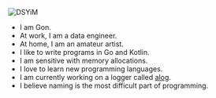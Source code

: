 ![DSYiM](https://gonn.org/dsyim.svg)

- I am Gon.
- At work, I am a data engineer.
- At home, I am an amateur artist.
- I like to write programs in Go and Kotlin. 
- I am sensitive with memory allocations.
- I love to learn new programming languages.
- I am currently working on a logger called [alog](https://github.com/gonyyi/alog).
- I believe naming is the most difficult part of programming.
